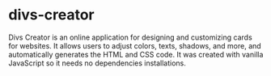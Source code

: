 # divs-creator
Divs Creator is an online application for designing and customizing cards for websites. It allows users to adjust colors, texts, shadows, and more, and automatically generates the HTML and CSS code. 
It was created with vanilla JavaScript so it needs no dependencies installations.

